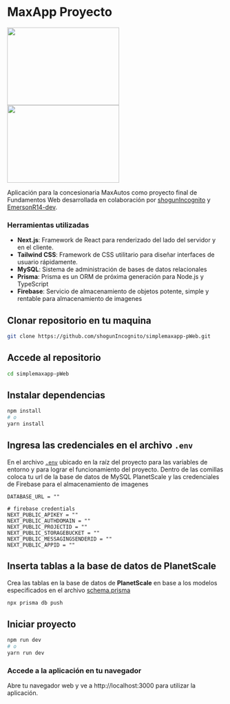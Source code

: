 # MaxApp Proyecto

<img src="src/assets/maxautoslogoblanco.png#gh-dark-mode-only" width="260" height="180"/> <img src="src/assets/maxautoslogoblanco.png#gh-light-mode-only" width="260" height="180"/> 

Aplicación para la concesionaria MaxAutos como proyecto final de Fundamentos Web desarrollada en colaboración por [shogunIncognito](https://github.com/shogunIncognito) y [EmersonR14-dev](https://github.com/EmersonR14-dev).

### Herramientas utilizadas
- **Next.js**: Framework de React para renderizado del lado del servidor y en el cliente.
- **Tailwind CSS**: Framework de CSS utilitario para diseñar interfaces de usuario rápidamente.
- **MySQL**: Sistema de administración de bases de datos relacionales
- **Prisma**: Prisma es un ORM de próxima generación para Node.js y TypeScript 
- **Firebase**: Servicio de almacenamiento de objetos potente, simple y rentable para almacenamiento de imagenes

## Clonar repositorio en tu maquina
```bash
git clone https://github.com/shogunIncognito/simplemaxapp-pWeb.git
```

## Accede al repositorio
```bash
cd simplemaxapp-pWeb
```


## Instalar dependencias
```bash
npm install
# o
yarn install
```

## Ingresa las credenciales en el archivo `.env`
En el archivo [`.env`](.env) ubicado en la raíz del proyecto para las variables de entorno y para lograr el funcionamiento del proyecto. Dentro de las comillas coloca tu url de la base de datos de MySQL PlanetScale y las credenciales de Firebase para el almacenamiento de imagenes

```env
DATABASE_URL = ""

# firebase credentials
NEXT_PUBLIC_APIKEY = ""
NEXT_PUBLIC_AUTHDOMAIN = ""
NEXT_PUBLIC_PROJECTID = ""
NEXT_PUBLIC_STORAGEBUCKET = "" 
NEXT_PUBLIC_MESSAGINGSENDERID = "" 
NEXT_PUBLIC_APPID = ""
```

## Inserta tablas a la base de datos de PlanetScale
Crea las tablas en la base de datos de **PlanetScale** en base a los modelos especificados en el archivo [schema.prisma](prisma/schema.prisma)

```bash
npx prisma db push
```

## Iniciar proyecto
```bash
npm run dev
# o
yarn run dev
```

### Accede a la aplicación en tu navegador
Abre tu navegador web y ve a http://localhost:3000 para utilizar la aplicación.

